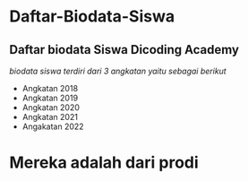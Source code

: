 Daftar-Biodata-Siswa
==
Daftar biodata Siswa Dicoding Academy
--
*biodata siswa terdiri dari 3 angkatan yaitu sebagai berikut*
- Angkatan 2018
- Angkatan 2019
- Angkatan 2020
- Angkatan 2021
- Angakatan 2022

# Mereka adalah dari prodi
